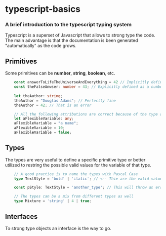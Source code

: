 # typescript-basics
### A brief introduction to the typescript typing system

Typescript is a superset of Javascript that allows to strong type the code.
The main advantage is that the documentation is been generated "automatically" as the code grows.

## Primitives
Some primitives can be **number**, **string**, **boolean**, etc. 

```ts
    const answerToLifeTheUniverseAndEverything = 42 // Implicitly defined as a number
    const theFalseAnwser: number = 43; // Explicitly defined as a number
    
    let theAuthor: string;
    theAuthor = "Douglas Adams"; // Perfeclty fine
    theAuthor = 42; // That is an error

    // All the following attributions are correct because of the type any
    let aFlexibleVariable: any;
    aFlexibleVariable = "a name";
    aFlexibleVariable = 10;
    aFlexibleVariable = false;
```

## Types
The types are very useful to define a specific primitive type or better utilized
to restring the possible valid values for the variable of that type.

```ts
    // A good practice is to name the types with Pascal Case
    type TextStyle = 'bold' | 'italic'; // <-- Thie are the valid values

    const pStyle: TextStyle = 'another_type'; // This will throw an error!

    // The types can be a mix from different types as well
    type Mixture = 'string' | 4 | true;
```

## Interfaces
To strong type objects an interface is the way to go.